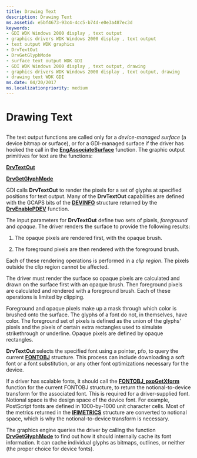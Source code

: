 ```yaml
---
title: Drawing Text
description: Drawing Text
ms.assetid: e5bf4673-93c4-4cc5-b74d-e0e3a487ec3d
keywords:
- GDI WDK Windows 2000 display , text output
- graphics drivers WDK Windows 2000 display , text output
- text output WDK graphics
- DrvTextOut
- DrvGetGlyphMode
- surface text output WDK GDI
- GDI WDK Windows 2000 display , text output, drawing
- graphics drivers WDK Windows 2000 display , text output, drawing
- drawing text WDK GDI
ms.date: 04/20/2017
ms.localizationpriority: medium
---
```


# Drawing Text


## <span id="ddk_drawing_text_gg"></span><span id="DDK_DRAWING_TEXT_GG"></span>


The text output functions are called only for a *device-managed surface* (a device bitmap or surface), or for a GDI-managed surface if the driver has hooked the call in the [**EngAssociateSurface**](/windows/desktop/api/winddi/nf-winddi-engassociatesurface) function. The graphic output primitives for text are the functions:

[**DrvTextOut**](/windows/desktop/api/winddi/nf-winddi-drvtextout)

[**DrvGetGlyphMode**](/windows/desktop/api/winddi/nf-winddi-drvgetglyphmode)

GDI calls **DrvTextOut** to render the pixels for a set of glyphs at specified positions for text output. Many of the **DrvTextOut** capabilities are defined with the GCAPS bits of the [**DEVINFO**](/windows/desktop/api/winddi/ns-winddi-tagdevinfo) structure returned by the [**DrvEnablePDEV**](/windows/desktop/api/winddi/nf-winddi-drvenablepdev) function.

The input parameters for **DrvTextOut** define two sets of pixels, *foreground* and *opaque*. The driver renders the surface to provide the following results:

1.  The opaque pixels are rendered first, with the opaque brush.

2.  The foreground pixels are then rendered with the foreground brush.

Each of these rendering operations is performed in a *clip region*. The pixels outside the clip region cannot be affected.

The driver must render the surface so opaque pixels are calculated and drawn on the surface first with an opaque brush. Then foreground pixels are calculated and rendered with a foreground brush. Each of these operations is limited by clipping.

Foreground and opaque pixels make up a mask through which color is brushed onto the surface. The glyphs of a font do not, in themselves, have color. The foreground set of pixels is defined as the union of the glyphs' pixels and the pixels of certain extra rectangles used to simulate strikethrough or underline. Opaque pixels are defined by opaque rectangles.

**DrvTextOut** selects the specified font using a pointer, pfo, to query the current [**FONTOBJ**](/windows/desktop/api/winddi/ns-winddi-_fontobj) structure. This process can include downloading a soft font or a font substitution, or any other font optimizations necessary for the device.

If a driver has scalable fonts, it should call the [**FONTOBJ\_pxoGetXform**](/windows/desktop/api/winddi/nf-winddi-fontobj_pxogetxform) function for the current FONTOBJ structure, to return the notional-to-device transform for the associated font. This is required for a driver-supplied font. Notional space is the design space of the device font. For example, PostScript fonts are defined in 1000-by-1000 unit character cells. Most of the metrics returned in the [**IFIMETRICS**](/windows/desktop/api/winddi/ns-winddi-_ifimetrics) structure are converted to notional space, which is why the notional-to-device transform is necessary.

The graphics engine queries the driver by calling the function [**DrvGetGlyphMode**](/windows/desktop/api/winddi/nf-winddi-drvgetglyphmode) to find out how it should internally cache its font information. It can cache individual glyphs as bitmaps, outlines, or neither (the proper choice for device fonts).

 

